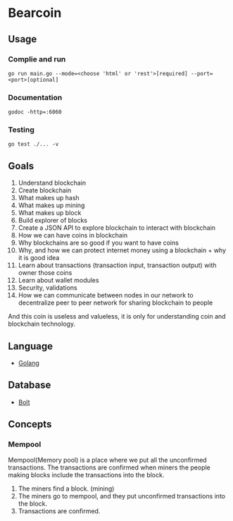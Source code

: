 # Bearcoin

## Usage
### Complie and run
```console
go run main.go --mode=<choose 'html' or 'rest'>[required] --port=<port>[optional]
```

### Documentation
```console
godoc -http=:6060
```

### Testing
```console
go test ./... -v
```

## Goals
1. Understand blockchain
2. Create blockchain
3. What makes up hash
4. What makes up mining
5. What makes up block
6. Build explorer of blocks
7. Create a JSON API to explore blockchain to interact with blockchain 
8. How we can have coins in blockchain
9. Why blockchains are so good if you want to have coins
10. Why, and how we can protect internet money using a blockchain + why it is good idea
11. Learn about transactions (transaction input, transaction output) with owner those coins
12. Learn about wallet modules
13. Security, validations 
14. How we can communicate between nodes in our network to decentralize peer to peer network for sharing blockchain to people

And this coin is useless and valueless, it is only for understanding coin and blockchain technology.


## Language
- [Golang](https://go.dev/)


## Database
- [Bolt](https://github.com/boltdb/bolt)


## Concepts
### Mempool
Mempool(Memory pool) is a place where we put all the unconfirmed transactions. The transactions are confirmed when miners the people making blocks include the transactions into the block.

1. The miners find a block. (mining)
2. The miners go to mempool, and they put unconfirmed transactions into the block.
3. Transactions are confirmed.